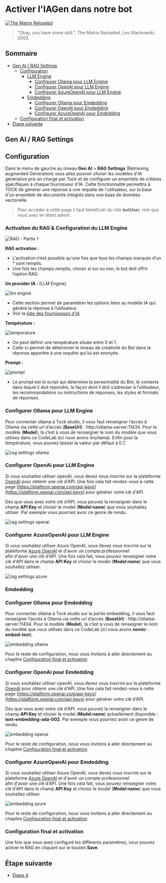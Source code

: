 # Activer l'IAGen dans notre bot

[<img src="img/matrix-reloaded.png"  alt="The Matrix Reloaded">](https://www.youtube.com/watch?v=uXGE0vuuaDo)

> "Okay, you have some skill.", The Matrix Reloaded, Les Wachowski, 2003

## Sommaire

- [Gen AI / RAG Settings](#gen-ai--rag-settings)
  - [Configuration](#configuration)
    - [LLM Engine](#llm-engine)
      - [Configurer Ollama pour LLM Engine](#configurer-ollama-pour-llm-engine)
      - [Configurer OpenAi pour LLM Engine](#configurer-openai-pour-llm-engine)
      - [Configurer AzureOpenAI pour LLM Engine](#configurer-azureopenai-pour-llm-engine)
    - [Emdedding](#emdedding)
      - [Configurer Ollama pour Emdedding](#configurer-ollama-pour-emdedding)
      - [Configurer OpenAi pour Emdedding](#configurer-openai-pour-emdedding)
      - [Configurer AzureOpenAI pour Emdedding](#configurer-azureopenai-pour-emdedding)
  - [Configuration final et activation](#configuration-final-et-activation)
- [Étape suivante](#étape-suivante)


## Gen AI / RAG Settings
## Configuration

Dans le menu de gauche au niveau **Gen AI** > **RAG Settings** (Retrieving augmented Generation) vous allez pouvoir 
choisir les modèles d'IA générative pris en charge par Tock et de configurer un ensemble de critères spécifiques à chaque fournisseur d'IA.
Cette fonctionnalité permettra à TOCK de générer une réponse à une requête de l'utilisateur, sur la base d'un ensemble de documents intégrés dans une base de données vectorielle.

> Pour accéder à cette page il faut bénéficier du rôle **_botUser_**, role que vous avez en étant admin.


### Activation du RAG & Configuration du LLM Engine

![RAG - Partie 1](img/gen-ai-settings-rag-llm_ollama.png "Ecran de configuration du RAG - Partie 1")

**RAG activation :**
- L’activation n’est possible qu’une fois que tous les champs marqués d’un * sont remplis.
- Une fois les champs remplis, choisir si oui ou non, le bot doit offrir l’option RAG.

**Un provider IA :** (LLM Engine)

<img src="img/llm-engine.png" alt="llm engine">

- Cette section permet de paramétrer les options liées au modèle IA qui génère la réponse à l’utilisateur.
- Voir la [liste des fournisseurs d'IA](providers/gen-ai-provider-llm-and-embedding.md)

**Température :**

<img src="img/temperature.png" alt="temperature">

- On peut définir une température située entre 0 et 1.
- Celle-ci permet de déterminer le niveau de créativité du Bot dans la réponse apportée à une requête qui lui est envoyée.

**Prompt :**

<img src="img/prompt.png" alt="prompt">

- Le prompt est le script qui détermine la personnalité du Bot, le contexte dans lequel il doit répondre, la façon dont il doit s’adresser à l’utilisateur, les recommandations ou instructions de réponses, les styles et formats de réponses.

### Configurer Ollama pour LLM Engine
Pour connecter ollama à Tock studio, il vous faut renseigner l’accès à Ollama via cette url d’accès (**BaseUrl**) : http://ollama-server:11434. 
Pour le modèle (**Model**), là c’est à vous de renseigner le nom du modèle que vous utilisez dans ce CodeLab (ici nous avons tinyllama). Enfin pour la température, vous pouvez laisser la valeur par défaut à 0.7.

<img src="img/rag-settings-example-ollama.png" alt="rag settings ollama">

### Configurer OpenAi pour LLM Engine

Si vous souhaitez utiliser openAI, vous devez vous inscrire sur la plateforme [OpenAI](https://platform.openai.com/docs/introduction)
pour obtenir une clé d'API. Une fois cela fait rendez-vous à cette page [https://platform.openai.com/api-keys](https://platform.openai.com/api-keys) pour générer votre clé d'API.

Dès que vous avez votre clé d'API, vous pouvez la renseigner dans le champ **API Key** et choisir le model (**Model name**) que vous souhaitez utiliser.
Par exemple vous pourriez avoir ce genre de rendu.

<img src="img/rag-settings-example-openai.png" alt="rag settings  openai">

### Configurer AzureOpenAI pour LLM Engine

Si vous souhaitez utiliser Azure OpenAI, vous devez vous inscrire sur la plateforme
[Azure OpenAI](https://azure.microsoft.com/fr-fr/products/ai-services/openai-service) et d'avoir un compte professionnel  
afin d'avoir une clé d'API.
Une fois cela fait, vous pouvez renseigner votre clé d'API dans le champ **API Key** et choisir le model (**Model name**)
que vous souhaitez utiliser.

<img src="img/rag-settings-example-azure.png" alt="rag settings azure">

### Emdedding

### Configurer Ollama pour Emdedding

Pour connecter ollama à Tock studio sur la partie embedding, il vous faut renseigner l’accès à Ollama via cette url d’accès (**BaseUrl**) : http://ollama-server:11434.
Pour le modèle (**Model**), là c’est à vous de renseigner le nom du modèle que vous utilisez dans ce CodeLab 
(ici nous avons **nomic-embed-text**).


<img src="img/embedding-ollama-setting.png" alt="embedding ollama">

Pour le reste de configuration, nous vous invitons à aller directement au chapitre [Configuration final et activation](#configuration-final-et-activation)


### Configurer OpenAi pour Emdedding

Si vous souhaitez utiliser openAI, vous devez vous inscrire sur la plateforme [OpenAI](https://platform.openai.com/docs/introduction)
pour obtenir une clé d'API. Une fois cela fait rendez-vous à cette page [https://platform.openai.com/api-keys](https://platform.openai.com/api-keys) 
pour générer votre clé d'API.

Dès que vous avez votre clé d'API, vous pouvez la renseigner dans le champ **API Key** et choisir le model 
(**Model name**) actuellement disponible : **text-embedding-ada-002**.
Par exemple vous pourriez avoir ce genre de rendu.

<img src="img/embedding-openai-settings.png" alt="embedding openai">

Pour le reste de configuration, nous vous invitons à aller directement au chapitre [Configuration final et activation](#configuration-final-et-activation)

### Configurer AzureOpenAI pour Emdedding

Si vous souhaitez utiliser Azure OpenAI, vous devez vous inscrire sur la plateforme
[Azure OpenAI](https://azure.microsoft.com/fr-fr/products/ai-services/openai-service) et d'avoir un compte professionnel  
afin d'avoir une clé d'API.
Une fois cela fait, vous pouvez renseigner votre clé d'API dans le champ **API Key** et choisir le model (**Model name**)
que vous souhaitez utiliser.

<img src="img/embedding-azureopenai-settings.png" alt="embedding azure">

Pour le reste de configuration, nous vous invitons à aller directement au chapitre [Configuration final et activation](#configuration-final-et-activation)

### Configuration final et activation

Une fois que vous avez configuré les différents paramètres, vous pouvez activer le RAG en cliquant sur le bouton **Save**.
## Étape suivante

- [Étape 4](step_4.md)
